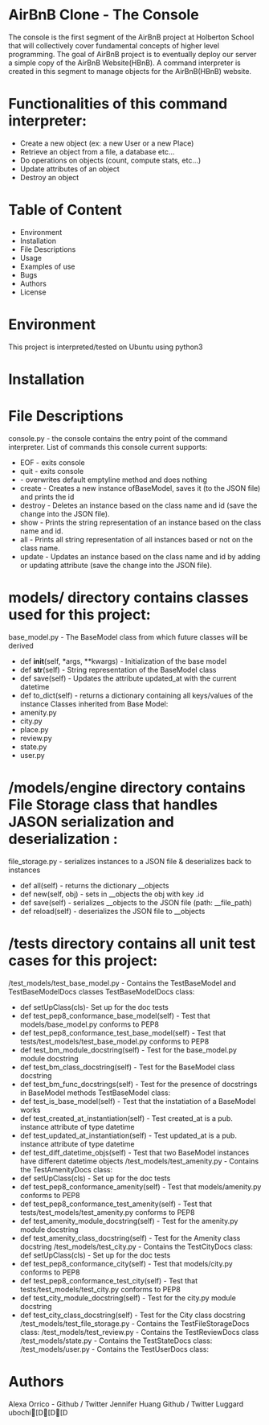 # AirBnB Clone - The Console
The console is the first segment of the AirBnB project at Holberton School that will collectively cover fundamental concepts of higher level programming. The goal of AirBnB project is to eventually deploy our server a simple copy of the AirBnB Website(HBnB). A command interpreter is created in this segment to manage objects for the AirBnB(HBnB) website.
# Functionalities of this command interpreter:
* Create a new object (ex: a new User or a new Place)
* Retrieve an object from a file, a database etc...
* Do operations on objects (count, compute stats, etc...)
* Update attributes of an object
* Destroy an object
# Table of Content
* Environment
* Installation
* File Descriptions
* Usage
* Examples of use
* Bugs
* Authors
* License
# Environment
This project is interpreted/tested on Ubuntu using python3
# Installation
# File Descriptions
console.py - the console contains the entry point of the command interpreter. List of commands this console current supports:
* EOF - exits console
* quit - exits console
* <emptyline> - overwrites default emptyline method and does nothing
* create - Creates a new instance ofBaseModel, saves it (to the JSON file) and prints the id
* destroy - Deletes an instance based on the class name and id (save the change into the JSON file).
* show - Prints the string representation of an instance based on the class name and id.
* all - Prints all string representation of all instances based or not on the class name.
* update - Updates an instance based on the class name and id by adding or updating attribute (save the change into the JSON file).
# models/ directory contains classes used for this project:
base_model.py - The BaseModel class from which future classes will be derived
* def __init__(self, *args, **kwargs) - Initialization of the base model
* def __str__(self) - String representation of the BaseModel class
* def save(self) - Updates the attribute updated_at with the current datetime
* def to_dict(self) - returns a dictionary containing all keys/values of the instance
Classes inherited from Base Model:
* amenity.py
* city.py
* place.py
* review.py
* state.py
* user.py
# /models/engine directory contains File Storage class that handles JASON serialization and deserialization :
file_storage.py - serializes instances to a JSON file & deserializes back to instances
* def all(self) - returns the dictionary __objects
* def new(self, obj) - sets in __objects the obj with key .id
* def save(self) - serializes __objects to the JSON file (path: __file_path)
* def reload(self) - deserializes the JSON file to __objects
# /tests directory contains all unit test cases for this project:
/test_models/test_base_model.py - Contains the TestBaseModel and TestBaseModelDocs classes TestBaseModelDocs class:
* def setUpClass(cls)- Set up for the doc tests
* def test_pep8_conformance_base_model(self) - Test that models/base_model.py conforms to PEP8
* def test_pep8_conformance_test_base_model(self) - Test that tests/test_models/test_base_model.py conforms to PEP8
* def test_bm_module_docstring(self) - Test for the base_model.py module docstring
* def test_bm_class_docstring(self) - Test for the BaseModel class docstring
* def test_bm_func_docstrings(self) - Test for the presence of docstrings in BaseModel methods
TestBaseModel class:
* def test_is_base_model(self) - Test that the instatiation of a BaseModel works
* def test_created_at_instantiation(self) - Test created_at is a pub. instance attribute of type datetime
* def test_updated_at_instantiation(self) - Test updated_at is a pub. instance attribute of type datetime
* def test_diff_datetime_objs(self) - Test that two BaseModel instances have different datetime objects
/test_models/test_amenity.py - Contains the TestAmenityDocs class:
* def setUpClass(cls) - Set up for the doc tests
* def test_pep8_conformance_amenity(self) - Test that models/amenity.py conforms to PEP8
* def test_pep8_conformance_test_amenity(self) - Test that tests/test_models/test_amenity.py conforms to PEP8
* def test_amenity_module_docstring(self) - Test for the amenity.py module docstring
* def test_amenity_class_docstring(self) - Test for the Amenity class docstring
/test_models/test_city.py - Contains the TestCityDocs class:
def setUpClass(cls) - Set up for the doc tests
* def test_pep8_conformance_city(self) - Test that models/city.py conforms to PEP8
* def test_pep8_conformance_test_city(self) - Test that tests/test_models/test_city.py conforms to PEP8
* def test_city_module_docstring(self) - Test for the city.py module docstring
* def test_city_class_docstring(self) - Test for the City class docstring
/test_models/test_file_storage.py - Contains the TestFileStorageDocs class:
/test_models/test_review.py - Contains the TestReviewDocs class
/test_models/state.py - Contains the TestStateDocs class:
/test_models/user.py - Contains the TestUserDocs class:
# Authors
Alexa Orrico - Github / Twitter Jennifer Huang Github / Twitter Luggard ubochi[D[D[D
